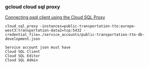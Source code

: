 ###  gcloud cloud sql proxy


[Connecting psql client using the Cloud SQL Proxy](https://cloud.google.com/sql/docs/postgres/connect-admin-proxy "Connecting psql client using the Cloud SQL Proxy")


 

```
cloud_sql_proxy -instances=public-transportation-tto:europe-west3:transportation-data2=tcp:5432 -credential_file=./service_accounts/public-transportation-tto-db-development.json

Service account json must have
Cloud SQL Client
Cloud SQL Editor
Cloud SQL Admin
```
